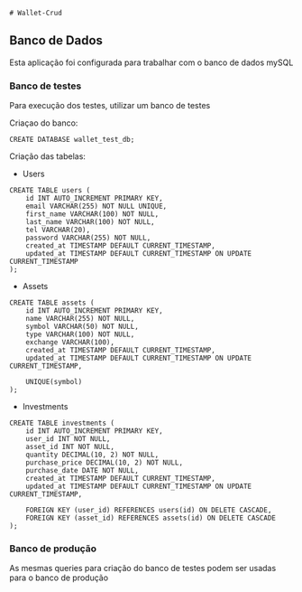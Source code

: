     # Wallet-Crud

## Banco de Dados

Esta aplicação foi configurada para trabalhar com o banco de dados mySQL

### Banco de testes

Para execução dos testes, utilizar um banco de testes

Criaçao do banco:
```
CREATE DATABASE wallet_test_db;
```
Criação das tabelas:
- Users
```
CREATE TABLE users (
    id INT AUTO_INCREMENT PRIMARY KEY,
    email VARCHAR(255) NOT NULL UNIQUE,
    first_name VARCHAR(100) NOT NULL,
    last_name VARCHAR(100) NOT NULL,
    tel VARCHAR(20),
    password VARCHAR(255) NOT NULL,
    created_at TIMESTAMP DEFAULT CURRENT_TIMESTAMP,
    updated_at TIMESTAMP DEFAULT CURRENT_TIMESTAMP ON UPDATE CURRENT_TIMESTAMP
);
```
- Assets
```
CREATE TABLE assets (
    id INT AUTO_INCREMENT PRIMARY KEY,
    name VARCHAR(255) NOT NULL,      
    symbol VARCHAR(50) NOT NULL,     
    type VARCHAR(100) NOT NULL,      
    exchange VARCHAR(100),           
    created_at TIMESTAMP DEFAULT CURRENT_TIMESTAMP,
    updated_at TIMESTAMP DEFAULT CURRENT_TIMESTAMP ON UPDATE CURRENT_TIMESTAMP,

    UNIQUE(symbol)
);
```
- Investments
```
CREATE TABLE investments (
    id INT AUTO_INCREMENT PRIMARY KEY,
    user_id INT NOT NULL,
    asset_id INT NOT NULL,
    quantity DECIMAL(10, 2) NOT NULL,
    purchase_price DECIMAL(10, 2) NOT NULL,
    purchase_date DATE NOT NULL,
    created_at TIMESTAMP DEFAULT CURRENT_TIMESTAMP,
    updated_at TIMESTAMP DEFAULT CURRENT_TIMESTAMP ON UPDATE CURRENT_TIMESTAMP,

    FOREIGN KEY (user_id) REFERENCES users(id) ON DELETE CASCADE,
    FOREIGN KEY (asset_id) REFERENCES assets(id) ON DELETE CASCADE
);
```

### Banco de produção

As mesmas queries para criação do banco de testes podem ser usadas para o banco de produção




